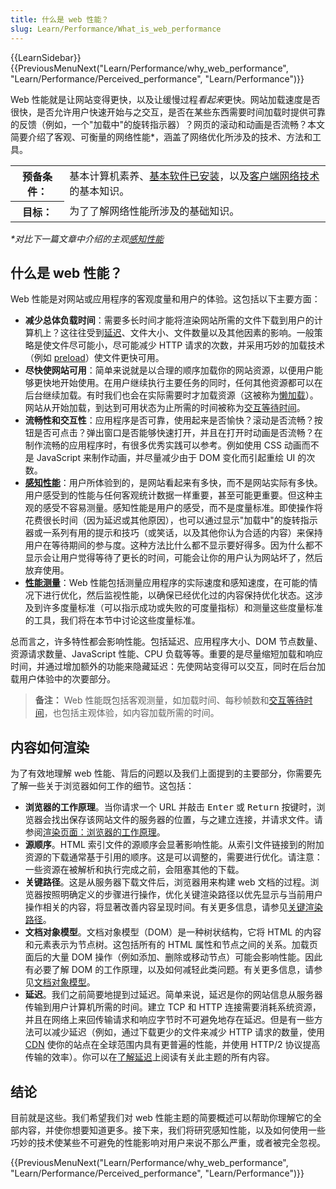 ```yaml
---
title: 什么是 web 性能？
slug: Learn/Performance/What_is_web_performance
---
```


{{LearnSidebar}}{{PreviousMenuNext("Learn/Performance/why_web_performance", "Learn/Performance/Perceived_performance", "Learn/Performance")}}

Web 性能就是让网站变得更快，以及让缓慢过程*看起来*更快。网站加载速度是否很快，是否允许用户快速开始与之交互，是否在某些东西需要时间加载时提供可靠的反馈（例如，一个"加载中"的旋转指示器）？网页的滚动和动画是否流畅？本文简要介绍了客观、可衡量的网络性能\*，涵盖了网络优化所涉及的技术、方法和工具。

<table>
  <tbody>
    <tr>
      <th scope="row">预备条件：</th>
      <td>
        基本计算机素养、<a
          href="/zh-CN/docs/Learn/Getting_started_with_the_web/Installing_basic_software"
          >基本软件已安装</a
        >，以及<a
        href="/zh-CN/docs/Learn/Getting_started_with_the_web"
          >客户端网络技术</a
        >的基本知识。
      </td>
    </tr>
    <tr>
      <th scope="row">目标：</th>
      <td>
        为了了解网络性能所涉及的基础知识。
      </td>
    </tr>
  </tbody>
</table>

_\*对比下一篇文章中介绍的主观[感知性能](/zh-CN/docs/Learn/Performance/Perceived_performance)_

## 什么是 web 性能？

Web 性能是对网站或应用程序的客观度量和用户的体验。这包括以下主要方面：

- **减少总体负载时间**：需要多长时间才能将渲染网站所需的文件下载到用户的计算机上？这往往受到[延迟](/zh-CN/docs/Web/Performance/Understanding_latency)、文件大小、文件数量以及其他因素的影响。一般策略是使文件尽可能小，尽可能减少 HTTP 请求的次数，并采用巧妙的加载技术（例如 [preload](/zh-CN/docs/Web/HTML/Attributes/rel/preload)）使文件更快可用。
- **尽快使网站可用**：简单来说就是以合理的顺序加载你的网站资源，以便用户能够更快地开始使用。在用户继续执行主要任务的同时，任何其他资源都可以在后台继续加载。有时我们也会在实际需要时才加载资源（这被称为[懒加载](/zh-CN/docs/Web/Performance/Lazy_loading)）。网站从开始加载，到达到可用状态为止所需的时间被称为[交互等待时间](/zh-CN/docs/Glossary/Time_to_interactive)。
- **流畅性和交互性**：应用程序是否可靠，使用起来是否愉快？滚动是否流畅？按钮是否可点击？弹出窗口是否能够快速打开，并且在打开时动画是否流畅？在制作流畅的应用程序时，有很多优秀实践可以参考。例如使用 CSS 动画而不是 JavaScript 来制作动画，并尽量减少由于 DOM 变化而引起重绘 UI 的次数。
- **[感知性能](/zh-CN/docs/Learn/Performance/Perceived_performance)**：用户所体验到的，是网站看起来有多快，而不是网站实际有多快。用户感受到的性能与任何客观统计数据一样重要，甚至可能更重要。但这种主观的感受不容易测量。感知性能是用户的感受，而不是度量标准。即使操作将花费很长时间（因为延迟或其他原因），也可以通过显示"加载中"的旋转指示器或一系列有用的提示和技巧（或笑话，以及其他你认为合适的内容）来保持用户在等待期间的参与度。这种方法比什么都不显示要好得多。因为什么都不显示会让用户觉得等待了更长的时间，可能会让你的用户认为网站坏了，然后放弃使用。
- **[性能测量](/zh-CN/docs/Learn/Performance/Measuring_performance)**：Web 性能包括测量应用程序的实际速度和感知速度，在可能的情况下进行优化，然后监视性能，以确保已经优化过的内容保持优化状态。这涉及到许多度量标准（可以指示成功或失败的可度量指标）和测量这些度量标准的工具，我们将在本节中讨论这些度量标准。

总而言之，许多特性都会影响性能。包括延迟、应用程序大小、DOM 节点数量、资源请求数量、JavaScript 性能、CPU 负载等等。重要的是尽量缩短加载和响应时间，并通过增加额外的功能来隐藏延迟：先使网站变得可以交互，同时在后台加载用户体验中的次要部分。

> **备注：** Web 性能既包括客观测量，如加载时间、每秒帧数和[交互等待时间](/zh-CN/docs/Glossary/Time_to_interactive)，也包括主观体验，如内容加载所需的时间。

## 内容如何渲染

为了有效地理解 web 性能、背后的问题以及我们上面提到的主要部分，你需要先了解一些关于浏览器如何工作的细节。这包括：

- **浏览器的工作原理**。当你请求一个 URL 并敲击
  <kbd>Enter</kbd>
  或
  <kbd>Return</kbd>
  按键时，浏览器会找出保存该网站文件的服务器的位置，与之建立连接，并请求文件。请参阅[渲染页面：浏览器的工作原理](/zh-CN/docs/Web/Performance/How_browsers_work)。
- **源顺序**。HTML 索引文件的源顺序会显著影响性能。从索引文件链接到的附加资源的下载通常基于引用的顺序。这是可以调整的，需要进行优化。请注意：一些资源在被解析和执行完成之前，会阻塞其他的下载。
- **关键路径**。这是从服务器下载文件后，浏览器用来构建 web 文档的过程。浏览器按照明确定义的步骤进行操作，优化关键渲染路径以优先显示与当前用户操作相关的内容，将显著改善内容呈现时间。有关更多信息，请参见[关键渲染路径](/zh-CN/docs/Web/Performance/Critical_rendering_path)。
- **文档对象模型**。文档对象模型（DOM）是一种树状结构，它将 HTML 的内容和元素表示为节点树。这包括所有的 HTML 属性和节点之间的关系。加载页面后的大量 DOM 操作（例如添加、删除或移动节点）可能会影响性能。因此有必要了解 DOM 的工作原理，以及如何减轻此类问题。有关更多信息，请参见[文档对象模型](/zh-CN/docs/Web/API/Document_Object_Model)。
- **延迟**。我们之前简要地提到过延迟。简单来说，延迟是你的网站信息从服务器传输到用户计算机所需的时间。建立 TCP 和 HTTP 连接需要消耗系统资源，并且在网络上来回传输请求和响应字节时不可避免地存在延迟。但是有一些方法可以减少延迟（例如，通过下载更少的文件来减少 HTTP 请求的数量，使用 [CDN](/zh-CN/docs/Glossary/CDN) 使你的站点在全球范围内具有更普遍的性能，并使用 HTTP/2 协议提高传输的效率）。你可以在[了解延迟](/zh-CN/docs/Web/Performance/Understanding_latency)上阅读有关此主题的所有内容。

## 结论

目前就是这些。我们希望我们对 web 性能主题的简要概述可以帮助你理解它的全部内容，并使你想要知道更多。接下来，我们将研究感知性能，以及如何使用一些巧妙的技术使某些不可避免的性能影响对用户来说不那么严重，或者被完全忽视。

{{PreviousMenuNext("Learn/Performance/why_web_performance", "Learn/Performance/Perceived_performance", "Learn/Performance")}}
